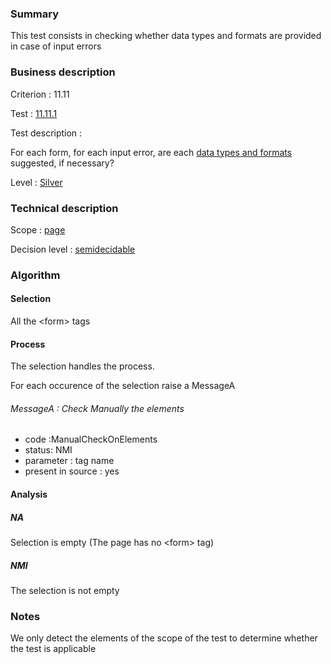 ### Summary

This test consists in checking whether data types and formats are
provided in case of input errors

### Business description

Criterion : 11.11

Test : [11.11.1](http://www.accessiweb.org/index.php/accessiweb-22-english-version.html#test-11-11-1)

Test description :

For each form, for each input error, are each [data types and
formats](http://www.braillenet.org/accessibilite/referentiel-aw21-en/glossaire.php#mmTypeDonnes)
suggested, if necessary?

Level : [Silver](/en/category/rules-design/accessiweb-11/level/argent)

### Technical description

Scope : [page](/en/category/rules-design/accessiweb-11/scope/page)

Decision level :
[semidecidable](/en/category/rules-design/accessiweb-11/decision-level/semidecidable)

### Algorithm

#### Selection

All the <form\> tags

#### Process

The selection handles the process.

For each occurence of the selection raise a MessageA

###### MessageA : Check Manually the elements

-   code :ManualCheckOnElements
-   status: NMI
-   parameter : tag name
-   present in source : yes

#### Analysis

##### NA

Selection is empty (The page has no <form\> tag)

##### NMI

The selection is not empty

### Notes

We only detect the elements of the scope of the test to determine
whether the test is applicable
